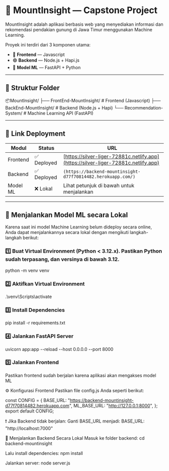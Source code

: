 # 🌄 MountInsight — Capstone Project

MountInsight adalah aplikasi berbasis web yang menyediakan informasi dan rekomendasi pendakian gunung di Jawa Timur menggunakan Machine Learning. 

Proyek ini terdiri dari 3 komponen utama:

- 🔵 **Frontend** — Javascript
- 🟢 **Backend** — Node.js + Hapi.js
- 🧠 **Model ML** — FastAPI + Python

---

## 📁 Struktur Folder

📦MountInsight/
├── FrontEnd-MountInsight/ # Frontend (Javascript)
├── BackEnd-MountInsight/ # Backend (Node.js + Hapi)
└── Recommendation-System/ # Machine Learning API (FastAPI)

---

## 🔗 Link Deployment

| Modul    | Status     | URL                                                                                |
| -------- | ---------- | ---------------------------------------------------------------------------------- |
| Frontend | ✅ Deployed | [https://silver-liger-72881c.netlify.app](https://silver-liger-72881c.netlify.app) |
| Backend  | ✅ Deployed | `(https://backend-mountinsight-d77f70814482.herokuapp.com/)`                                 |
| Model ML | ❌ Lokal    | Lihat petunjuk di bawah untuk menjalankan                                          |

---

## 🚀 Menjalankan Model ML secara Lokal

Karena saat ini model Machine Learning belum dideploy secara online, Anda dapat menjalankannya secara lokal dengan mengikuti langkah-langkah berikut:

### 1️⃣ Buat Virtual Environment (Python < 3.12.x). Pastikan Python sudah terpasang, dan versinya **di bawah 3.12**.
python -m venv venv

### 2️⃣ Aktifkan Virtual Environment
.\venv\Scripts\activate

### 3️⃣ Install Dependencies
pip install -r requirements.txt

### 4️⃣ Jalankan FastAPI Server
uvicorn app:app --reload --host 0.0.0.0 --port 8000

### 5️⃣ Jalankan Frontend
Pastikan frontend sudah berjalan karena aplikasi akan mengakses model ML 

⚙️ Konfigurasi Frontend
Pastikan file config.js Anda seperti berikut:

const CONFIG = {
  BASE_URL: "https://backend-mountinsight-d77f70814482.herokuapp.com",
  ML_BASE_URL: "http://127.0.0.1:8000",
};
export default CONFIG;

❗ Jika Backend tidak berjalan:
Ganti BASE_URL menjadi:
BASE_URL: "http://localhost:7000"

🧰 Menjalankan Backend Secara Lokal
Masuk ke folder backend:
cd backend-mountinsight

Lalu install dependencies:
npm install

Jalankan server:
node server.js
